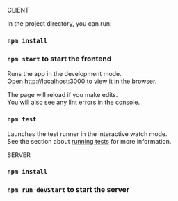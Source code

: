 CLIENT

In the project directory, you can run:

### `npm install`
### `npm start` to start the frontend

Runs the app in the development mode.\
Open [http://localhost:3000](http://localhost:3000) to view it in the browser.

The page will reload if you make edits.\
You will also see any lint errors in the console.

### `npm test`

Launches the test runner in the interactive watch mode.\
See the section about [running tests](https://facebook.github.io/create-react-app/docs/running-tests) for more information.


SERVER 

### `npm install`
### `npm run devStart` to start the server

